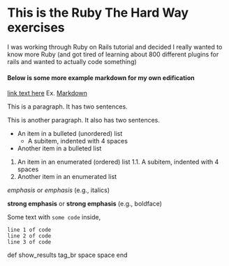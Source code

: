 # This is the Ruby The Hard Way exercises

I was working through Ruby on Rails tutorial and decided I really wanted to know more Ruby (and got tired of learning about 800 different plugins for rails and wanted to actually code something)

#### Below is some more example markdown for my own edification

[link text here](link.address.here)
Ex. [Markdown](http://en.wikipedia.com/wiki/Markdown)


This is a paragraph. It has two sentences.

This is another paragraph. It also has 
two sentences.


* An item in a bulleted (unordered) list
    * A subitem, indented with 4 spaces
* Another item in a bulleted list


1. An item in an enumerated (ordered) list
   1.1. A subitem, indented with 4 spaces
2. Another item in an enumerated list


*emphasis* or _emphasis_  (e.g., italics)

**strong emphasis** or __strong emphasis__ (e.g., boldface)

Some text with `some code` inside,

    line 1 of code
    line 2 of code
    line 3 of code


def show_results
tag_br space space
end